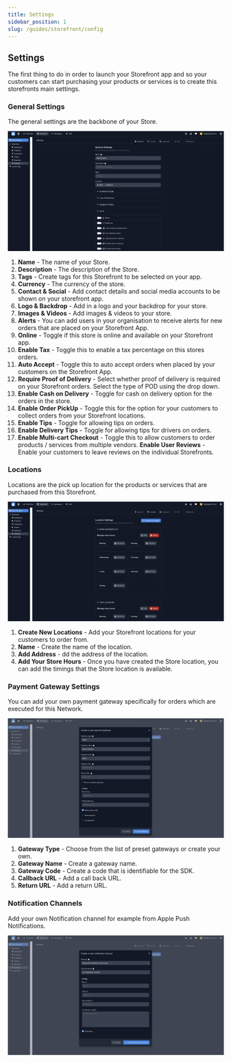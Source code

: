 ```yaml
---
title: Settings
sidebar_position: 1
slug: /guides/storefront/config
---
```


## Settings

The first thing to do in order to launch your Storefront app and so your customers can start purchasing your products or services is to create this storefronts main settings.


### General Settings

The general settings are the backbone of your Store. 

![Alt text](image-9.png)

1. **Name** - The name of your Store.
2. **Description** - The description of the Store.  
2. **Tags** - Create tags for this Storefront to be selected on your app.  
2. **Currency** - The currency of the store. 
2. **Contact & Social** - Add contact details and social media accounts to be shown on your storefront app.
2. **Logo & Backdrop** - Add in a logo and your backdrop for your store.
2. **Images & Videos** - Add images & videos to your store.  
2. **Alerts** - You can add users in your organisation to receive alerts for new orders that are placed on your Storefront App. 
2. **Online** - Toggle if this store is online and available on your Storefront app.
2. **Enable Tax** - Toggle this to enable a tax percentage on this stores orders.
2. **Auto Accept** - Toggle this to auto accept orders when placed by your customers on the Storefront App.
2. **Require Proof of Delivery** - Select whether proof of delivery is required on your Storefront orders. Select the type of POD using the drop down.
2. **Enable Cash on Delivery** - Toggle for cash on delivery option for the orders in the store.
2. **Enable Order PickUp** - Toggle this for the option for your customers to collect orders from your Storefront locations.
2. **Enable Tips** - Toggle for allowing tips on orders.
2. **Enable Delivery Tips** - Toggle for allowing tips for drivers on orders. 
2. **Enable Multi-cart Checkout** - Toggle this to allow customers to order products / services from multiple vendors.
**Enable User Reviews** - Enable your customers to leave reviews on the individual Storefronts.


### Locations ###

Locations are the pick up location for the products or services that are purchased from this Storefront.

![Alt text](image-10.png)

1. **Create New Locations** - Add your Storefront locations for your customers to order from.
2. **Name** - Create the name of the location.
2. **Add Address** - dd the address of the location.
2. **Add Your Store Hours** - Once you have created the Store location, you can add the timings that the Store location is available. 

### Payment Gateway Settings ###

You can add your own payment gateway specifically for orders which are executed for this Network.

![Alt text](image-11.png)

1. **Gateway Type** - Choose from the list of preset gateways or create your own.
2. **Gateway Name** - Create a gateway name. 
2. **Gateway Code** - Create a code that is identifiable for the SDK.
2. **Callback URL** - Add a call back URL.
2. **Return URL** - Add a return URL. 

### Notification Channels ###

Add your own Notification channel for example from Apple Push Notifications. 

![Alt text](image-12.png)


